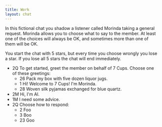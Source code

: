 ```yaml
---
title: Work
layout: chat
---
```

In this fictional chat you shadow a listener called Morinda taking a general request. Morinda allows you to choose what to say to the member. At least one of the choices will always be OK, and sometimes more than one of them will be OK.

You start the chat with 5 stars, but every time you choose wrongly you lose a star. If you lose all 5 stars the chat will end immediately.

- 2Q To get started, greet the member on behalf of 7 Cups. Choose one of these greetings:
  - 26 Pack my box with five dozen liquor jugs.
  - 1 Hi! Welcome to 7 Cups! I'm Morinda.
  - 28 Woven silk pyjamas exchanged for blue quartz.
- 2M Hi, I'm Al.
- 1M I need some advice.
- 2Q Choose how to respond:
  - 2 Foo
  - 3 Boo
  - 23 Goo
